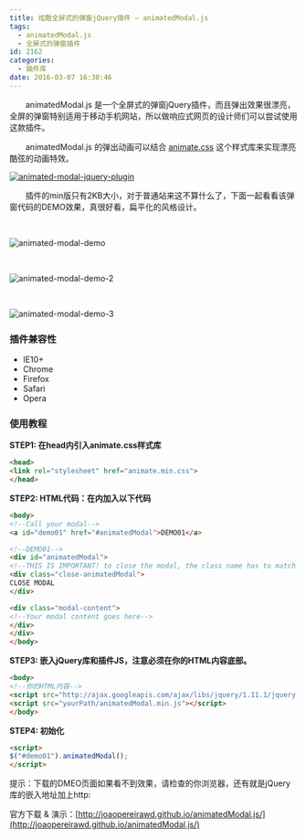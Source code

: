 ```yaml
---
title: 炫酷全屏式的弹窗jQuery插件 – animatedModal.js
tags:
  - animatedModal.js
  - 全屏式的弹窗插件
id: 2162
categories:
  - 插件库
date: 2016-03-07 16:30:46
---
```


&emsp;&emsp;animatedModal.js 是一个全屏式的弹窗jQuery插件，而且弹出效果很漂亮，全屏的弹窗特别适用于移动手机网站，所以做响应式网页的设计师们可以尝试使用这款插件。

&emsp;&emsp;animatedModal.js 的弹出动画可以结合 [animate.css](http://www.npm8.com/?p=502) 这个样式库来实现漂亮酷弦的动画特效。

[![animated-modal-jquery-plugin](http://www.npm8.com/wp-content/uploads/2016/03/animated-modal-jquery-plugin.jpg)](http://www.npm8.com/wp-content/uploads/2016/03/animated-modal-jquery-plugin.jpg)

&emsp;&emsp;插件的min版只有2KB大小，对于普通站来这不算什么了，下面一起看看该弹窗代码的DEMO效果，真很好看，扁平化的风格设计。

&nbsp;

![animated-modal-demo](http://www.npm8.com/wp-content/uploads/2016/03/animated-modal-demo.gif)

&nbsp;

![animated-modal-demo-2](http://www.npm8.com/wp-content/uploads/2016/03/animated-modal-demo-2.gif)

&nbsp;

![animated-modal-demo-3](http://www.npm8.com/wp-content/uploads/2016/03/animated-modal-demo-3.gif)

### 插件兼容性

*   IE10+
*   Chrome
*   Firefox
*   Safari
*   Opera

### 使用教程

**STEP1: 在head内引入animate.css样式库**
```html
<head>
<link rel="stylesheet" href="animate.min.css">
</head>
```
**STEP2: HTML代码：在<body>内加入以下代码**
```html
<body>
<!--Call your modal-->
<a id="demo01" href="#animatedModal">DEMO01</a>

<!--DEMO01-->
<div id="animatedModal">
<!--THIS IS IMPORTANT! to close the modal, the class name has to match the name given on the ID  class="close-animatedModal" -->
<div class="close-animatedModal"> 
CLOSE MODAL
</div>

<div class="modal-content">
<!--Your modal content goes here-->
</div>
</div>
</body>
```
**STEP3: 嵌入jQuery库和插件JS，注意必须在你的HTML内容底部。**
```html
<body>
<!--你的HTML内容-->
<script src="http://ajax.googleapis.com/ajax/libs/jquery/1.11.1/jquery.min.js"></script>
<script src="yourPath/animatedModal.min.js"></script>
</body>
```
**STEP4: 初始化**
```html
<script>
$("#demo01").animatedModal();
</script>
```
提示：下载的DMEO页面如果看不到效果，请检查的你浏览器，还有就是jQuery库的嵌入地址加上http:

官方下载 &amp; 演示：[http://joaopereirawd.github.io/animatedModal.js/](http://joaopereirawd.github.io/animatedModal.js/)